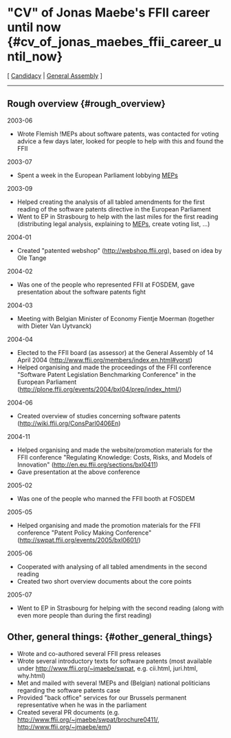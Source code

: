 # \"CV\" of Jonas Maebe\'s FFII career until now {#cv_of_jonas_maebes_ffii_career_until_now}

\[ [ Candidacy](FfiiKonvJmaebe0511En "wikilink") \| [ General
Assembly](FfiiKonvAgenda0511En "wikilink") \]

------------------------------------------------------------------------

## Rough overview {#rough_overview}

2003-06

-   Wrote Flemish !MEPs about software patents, was contacted for voting
    advice a few days later, looked for people to help with this and
    found the FFII

2003-07

-   Spent a week in the European Parliament lobbying
    [MEPs](MEPs "wikilink")

2003-09

-   Helped creating the analysis of all tabled amendments for the first
    reading of the software patents directive in the European Parliament
-   Went to EP in Strasbourg to help with the last miles for the first
    reading (distributing legal analysis, explaining to
    [MEPs](MEPs "wikilink"), create voting list, \...)

2004-01

-   Created \"patented webshop\" (http://webshop.ffii.org), based on
    idea by Ole Tange

2004-02

-   Was one of the people who represented FFII at FOSDEM, gave
    presentation about the software patents fight

2004-03

-   Meeting with Belgian Minister of Economy Fientje Moerman (together
    with Dieter Van Uytvanck)

2004-04

-   Elected to the FFII board (as assessor) at the General Assembly of
    14 April 2004 (http://www.ffii.org/members/index.en.html#vorst)
-   Helped organising and made the proceedings of the FFII conference
    \"Software Patent Legislation Benchmarking Conference\" in the
    European Parliament
    (http://plone.ffii.org/events/2004/bxl04/prep/index_html/)

2004-06

-   Created overview of studies concerning software patents
    (http://wiki.ffii.org/ConsParl0406En)

2004-11

-   Helped organising and made the website/promotion materials for the
    FFII conference \"Regulating Knowledge: Costs, Risks, and Models of
    Innovation\" (http://en.eu.ffii.org/sections/bxl0411)
-   Gave presentation at the above conference

2005-02

-   Was one of the people who manned the FFII booth at FOSDEM

2005-05

-   Helped organising and made the promotion materials for the FFII
    conference \"Patent Policy Making Conference\"
    (http://swpat.ffii.org/events/2005/bxl0601/)

2005-06

-   Cooperated with analysing of all tabled amendments in the second
    reading
-   Created two short overview documents about the core points

2005-07

-   Went to EP in Strasbourg for helping with the second reading (along
    with even more people than during the first reading)

## Other, general things: {#other_general_things}

-   Wrote and co-authored several FFII press releases
-   Wrote several introductory texts for software patents (most
    available under <http://www.ffii.org/~jmaebe/swpat>, e.g. cii.html,
    juri.html, why.html)
-   Met and mailed with several !MEPs and (Belgian) national politicians
    regarding the software patents case
-   Provided \"back office\" services for our Brussels permanent
    representative when he was in the parliament
-   Created several PR documents (e.g.
    <http://www.ffii.org/~jmaebe/swpat/brochure0411/>,
    <http://www.ffii.org/~jmaebe/em/>)
